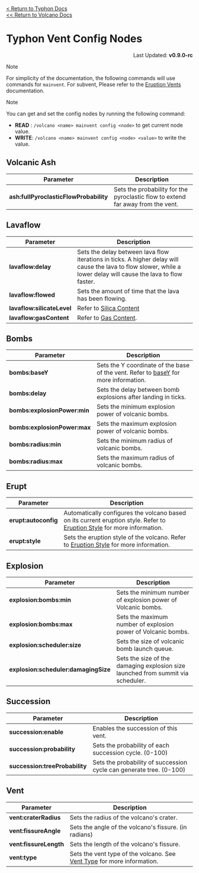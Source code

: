 [<  Return to Typhon Docs](/DOCS.md)  
[<< Return to Volcano Docs](./index.md)  

# Typhon Vent Config Nodes
<p align="right">Last Updated: <b>v0.9.0-rc</b></p>

> [!NOTE]  
> For simplicity of the documentation, the following commands will use commands for `mainvent`. For subvent, Please refer to the [Eruption Vents](./vents.md#commands) documentation.

> [!NOTE]
> You can get and set the config nodes by running the following command:
> - **READ** : `/volcano <name> mainvent config <node>` to get current node value.
> - **WRITE**: `/volcano <name> mainvent config <node> <value>` to write the value.

## Volcanic Ash
| **Parameter**         | **Description**                                                                                                   |
|-----------------------|-------------------------------------------------------------------------------------------------------------------|
| **ash:fullPyroclasticFlowProbability** | Sets the probability for the pyroclastic flow to extend far away from the vent. |

## Lavaflow
| **Parameter**             | **Description**                      |
|---------------------------|--------------------------------------------|
| **lavaflow:delay**        | Sets the delay between lava flow iterations in ticks. A higher delay will cause the lava to flow slower, while a lower delay will cause the lava to flow faster. |
| **lavaflow:flowed**       | Sets the amount of time that the lava has been flowing. |
| **lavaflow:silicateLevel**| Refer to [Silica Content](lava.md#silica-content) |
| **lavaflow:gasContent**   | Refer to [Gas Content](lava.md#gas-content). |


## Bombs
| **Parameter**                | **Description**                                               |
|------------------------------|---------------------------------------------------------------|
| **bombs:baseY**              | Sets the Y coordinate of the base of the vent. Refer to [baseY](eruption.md#baseY-of-the-vent) for more information. |
| **bombs:delay**              | Sets the delay between bomb explosions after landing in ticks. |
| **bombs:explosionPower:min** | Sets the minimum explosion power of volcanic bombs.           |
| **bombs:explosionPower:max** | Sets the maximum explosion power of volcanic bombs.           |
| **bombs:radius:min**         | Sets the minimum radius of volcanic bombs.                     |
| **bombs:radius:max**         | Sets the maximum radius of volcanic bombs.                     |

## Erupt

| **Parameter**        | **Description**                                                                                                   |
|----------------------|-------------------------------------------------------------------------------------------------------------------|
| **erupt:autoconfig** | Automatically configures the volcano based on its current eruption style. Refer to [Eruption Style](eruption.md#eruption-style) for more information. |
| **erupt:style**      | Sets the eruption style of the volcano. Refer to [Eruption Style](eruption.md#eruption-style) for more information. |

## Explosion

| **Parameter**                       | **Description**                                                                                              |
|-------------------------------------|--------------------------------------------------------------------------------------------------------------|
| **explosion:bombs:min**             | Sets the minimum number of explosion power of Volcanic bombs.                                              |
| **explosion:bombs:max**             | Sets the maximum number of explosion power of Volcanic bombs.                                              |
| **explosion:scheduler:size**        | Sets the size of volcanic bomb launch queue.                                                                 |
| **explosion:scheduler:damagingSize**| Sets the size of the damaging explosion size launched from summit via scheduler.                             |

## Succession
| **Parameter**         | **Description**                                                                                                   |
|-----------------------|-------------------------------------------------------------------------------------------------------------------|
| **succession:enable** | Enables the succession of this vent.                                                                            |
| **succession:probability** | Sets the probability of each succession cycle. (0-100)                                                              |
| **succession:treeProbability** | Sets the probability of succession cycle can generate tree. (0-100)                                                        |


## Vent
| **Parameter**         | **Description**                                                                                                   |
|-----------------------|-------------------------------------------------------------------------------------------------------------------|
| **vent:craterRadius** | Sets the radius of the volcano's crater.                                                                          |
| **vent:fissureAngle** | Sets the angle of the volcano's fissure. (in radians)                                                             |
| **vent:fissureLength**| Sets the length of the volcano's fissure.                                                                         |
| **vent:type**         | Sets the vent type of the volcano. See [Vent Type](vents.md#vent-type) for more information.                   |

